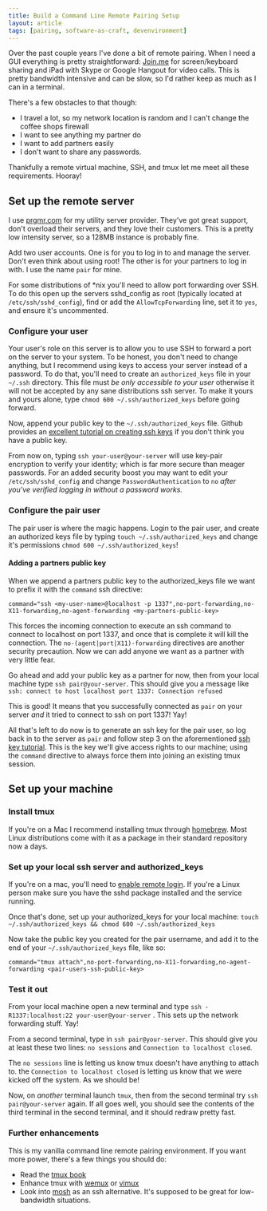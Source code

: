 ```yaml
---
title: Build a Command Line Remote Pairing Setup
layout: article
tags: [pairing, software-as-craft, devenvironment]
---
```


Over the past couple years I've done a bit of remote pairing. When I need a GUI
everything is pretty straightforward: [Join.me](http://join.me) for
screen/keyboard sharing and iPad with Skype or Google Hangout for video calls.
This is pretty bandwidth intensive and can be slow, so I'd rather keep as much
as I can in a terminal.

There's a few obstacles to that though:

*  I travel a lot, so my network location is random and I can't change the
   coffee shops firewall
*  I want to see anything my partner do
*  I want to add partners easily
*  I don't want to share any passwords.

Thankfully a remote virtual machine, SSH, and tmux let me meet all these
requirements. Hooray!

## Set up the remote server

I use [prgmr.com](http://prgmr.com/xen/) for my utility server provider.
They've got great support, don't overload their servers, and they love their
customers. This is a pretty low intensity server, so a 128MB instance is
probably fine.

Add two user accounts. One is for you to log in to and manage the server. Don't
even think about using root! The other is for your partners to log in with. I
use the name `pair` for mine.

For some distributions of \*nix you'll need to allow port forwarding over SSH.
To do this open up the servers sshd\_config as root (typically located at
`/etc/ssh/sshd_config`), find or add the  `AllowTcpForwarding` line, set it to
`yes`, and ensure it's uncommented.

### Configure your user

Your user's role on this server is to allow you to use SSH to forward a port on
the server to your system. To be honest, you don't need to change anything, but
I recommend using keys to access your server instead of a password. To do that,
you'll need to create an `authorized_keys` file in your `~/.ssh` directory.
This file must *be only accessible to your user* otherwise it will not be
accepted by any sane distributions ssh server. To make it yours and yours
alone, type `chmod 600 ~/.ssh/authorized_keys` before going forward.

Now, append your public key to the `~/.ssh/authorized_keys` file. Github
provides an [excellent tutorial on creating ssh
keys](https://help.github.com/articles/generating-ssh-keys) if you don't think
you have a public key.

From now on, typing `ssh your-user@your-server` will use key-pair
encryption to verify your identity; which is far more secure than meager
passwords. For an added security boost you may want to edit your
`/etc/ssh/sshd_config` and change `PasswordAuthentication` to `no` *after
you've verified logging in without a password works.*

### Configure the pair user

The pair user is where the magic happens. Login to the pair user, and create an
authorized keys file by typing `touch ~/.ssh/authorized_keys` and change it's
permissions `chmod 600 ~/.ssh/authorized_keys`!

#### Adding a partners public key

When we append a partners public key to the authorized\_keys file we want to
prefix it with the `command` ssh directive:

`command="ssh <my-user-name>@localhost -p 1337",no-port-forwarding,no-X11-forwarding,no-agent-forwarding <my-partners-public-key>`

This forces the incoming connection to execute an ssh command to connect to
localhost on port 1337, and once that is complete it will kill the connection.
The `no-(agent|port|X11)-forwarding` directives are another security
precaution. Now we can add anyone we want as a partner with very little fear.

Go ahead and add your public key as a partner for now, then from your local
machine type `ssh pair@your-server`. This should give you a message like
`ssh: connect to host localhost port 1337: Connection refused`

This is good! It means that you successfully connected as `pair` on your server
*and* it tried to connect to ssh on port 1337! Yay!

All that's left to do now is to generate an ssh key for the pair user, so log
back in to the server as `pair` and follow step 3 on the aforementioned [ssh
key tutorial](https://help.github.com/articles/generating-ssh-keys). This is
the key we'll give access rights to our machine; using the `command` directive
to always force them into joining an existing tmux session.

## Set up your machine

### Install tmux

If you're on a Mac I recommend installing tmux through
[homebrew](http://mxcl.github.com/homebrew/). Most Linux distributions come
with it as a package in their standard repository now a days.

### Set up your local ssh server and authorized\_keys

If you're on a mac, you'll need to [enable remote
login](http://osxdaily.com/2011/09/30/remote-login-ssh-server-mac-os-x/). If
you're a Linux person make sure you have the sshd package installed and the
service running.

Once that's done, set up your authorized\_keys for your local machine: `touch
~/.ssh/authorized_keys && chmod 600 ~/.ssh/authorized_keys`

Now take the public key you created for the pair username, and add it to the
end of your `~/.ssh/authorized_keys` file, like so:

`command="tmux attach",no-port-forwarding,no-X11-forwarding,no-agent-forwarding <pair-users-ssh-public-key>`


### Test it out

From your local machine open a new terminal and type `ssh -R1337:localhost:22
your-user@your-server` . This sets up the network forwarding stuff. Yay!

From a second terminal, type in `ssh pair@your-server`. This should give you
at least these two lines:  `no sessions` and `Connection to localhost closed`.

The `no sessions` line is letting us know tmux doesn't have anything to attach
to. the `Connection to localhost closed` is letting us know that we were kicked
off the system. As we should be!

Now, on *another* terminal launch `tmux`, then from the second terminal try
`ssh pair@your-server` again. If all goes well, you should see the contents
of the third terminal in the second terminal, and it should redraw pretty fast.

### Further enhancements

This is my vanilla command line remote pairing environment. If you want more
power, there's a few things you should do:

* Read the [tmux book](http://pragprog.com/book/bhtmux/tmux)
* Enhance tmux with [wemux](https://github.com/zolrath/wemux) or [vimux](https://github.com/benmills/vimux)
* Look into [mosh](http://mosh.mit.edu/) as an ssh alternative. It's supposed to be great for low-bandwidth situations.
